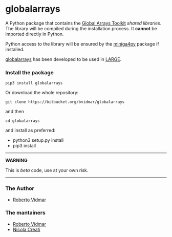# globalarrays #
A Python package that contains the
[Global Arrays Toolkit](https://hpc.pnl.gov/globalarrays)
*shared libraries*. The library will be compiled during the installation
process. It **cannot** be imported directly in Python.

Python access to the library will be ensured by the
[miniga4py](https://pypi.org/project/miniga4py) package if installed.

[globalarrays](https://pypi.org/project/globalarrays)
has been developed to be used in [LARGE](https://bitbucket.org/ncreati/large).

### Install the package ###
    pip3 install globalarrays

Or download the whole repository:

    git clone https://bitbucket.org/bvidmar/globalarrays

and then

    cd globalarrays

and install as preferred:

* python3 setup.py install
* pip3 install

----
**WARNING**

This is *beta* code, use at your own risk.

----

### The Author ###
* [Roberto Vidmar](mailto://rvidmar@inogs.it)

### The mantainers ###
* [Roberto Vidmar](mailto://rvidmar@inogs.it)
* [Nicola Creati](mailto://ncreati@inogs.it)
